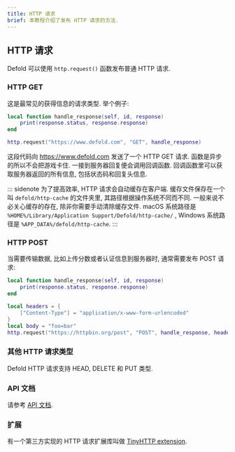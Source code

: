 ```yaml
---
title: HTTP 请求
brief: 本教程介绍了发布 HTTP 请求的方法.
---
```


## HTTP 请求

Defold 可以使用 `http.request()` 函数发布普通 HTTP 请求.

### HTTP GET

这是最常见的获得信息的请求类型. 举个例子:

```Lua
local function handle_response(self, id, response)
	print(response.status, response.response)
end

http.request("https://www.defold.com", "GET", handle_response)
```

这段代码向 https://www.defold.com 发送了一个 HTTP GET 请求. 函数是异步的所以不会把游戏卡住. 一接到服务器回复便会调用回调函数. 回调函数里可以获取服务器返回的所有信息, 包括状态码和回复头信息.

::: sidenote
为了提高效率, HTTP 请求会自动缓存在客户端. 缓存文件保存在一个叫 `defold/http-cache` 的文件夹里, 其路径根据操作系统不同而不同. 一般来说不必关心缓存的存在, 除非你需要手动清除缓存文件. macOS 系统路径是 `%HOME%/Library/Application Support/Defold/http-cache/` , Windows 系统路径是 `%APP_DATA%/defold/http-cache`.
:::

### HTTP POST

当需要传输数据, 比如上传分数或者认证信息到服务器时, 通常需要发布 POST 请求:

```Lua
local function handle_response(self, id, response)
	print(response.status, response.response)
end

local headers = {
	["Content-Type"] = "application/x-www-form-urlencoded"
}
local body = "foo=bar"
http.request("https://httpbin.org/post", "POST", handle_response, headers, body)
```

### 其他 HTTP 请求类型

Defold HTTP 请求支持 HEAD, DELETE 和 PUT 类型.

### API 文档

请参考 [API 文档](/ref/http/).

### 扩展

有一个第三方实现的 HTTP 请求扩展库叫做 [TinyHTTP extension](https://defold.com/assets/tinyhttp/).
